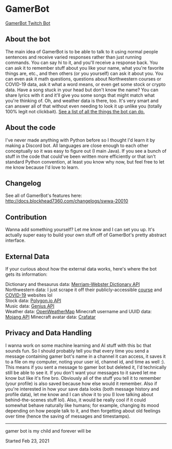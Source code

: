# GamerBot  

[GamerBot Twitch Bot](https://github.com/dilanx/gamerbot-twitch)

## About the bot
The main idea of GamerBot is to be able to talk to it using normal people sentences and receive varied responses rather than just running commands. You can say hi to it, and you'll receive a response back. You can ask it to remember stuff about you like your name, what you're favorite things are, etc., and then others (or you yourself) can ask it about you. You can even ask it math questions, questions about Northwestern courses or COVID-19 data, ask it what a word means, or even get some stock or crypto data. Have a song stuck in your head but don't know the name? You can share lyrics with it and it'll give you some songs that might match what you're thinking of. Oh, and weather data is there, too. It's very smart and can answer all of that without even needing to look it up unlike you (totally 100% legit not clickbait). [See a list of all the things the bot can do.](http://docs.blockhead7360.com/GamerBot)

## About the code
I've never made anything with Python before so I thought I'd learn it by making a Discord bot. All languages are close enough to each other conceptually so it was easy to figure out (I main Java). If you see a bunch of stuff in the code that could've been written more efficiently or that isn't standard Python convention, at least you know why now, but feel free to let me know because I'd love to learn.


## Changelog
See all of GamerBot's features here: http://docs.blockhead7360.com/changelogs/swwa-20010


## Contribution
Wanna add something yourself? Let me know and I can set you up. It's actually super easy to build your own stuff off of GamerBot's pretty abstract interface.

## External Data
If your curious about how the external data works, here's where the bot gets its information:

Dictionary and thesaurus data: [Merriam-Webster Dictionary API](https://dictionaryapi.com)  
Northwestern data: I just scrape it off their publicly-accessible [course](https://catalogs.northwestern.edu/undergraduate/courses-az/) and [COVID-19](https://www.northwestern.edu/coronavirus-covid-19-updates/university-status/dashboard/) websites lol  
Stock data: [Polygon.io API](https://polygon.io)  
Music data: [Genius API](https://docs.genius.com)  
Weather data: [OpenWeatherMap](https://openweathermap.org)
Minecraft username and UUID data: [Mojang API](https://api.mojang.com)
Minecraft avatar data: [Crafatar](https://crafatar.com)


## Privacy and Data Handling
I wanna work on some machine learning and AI stuff with this bc that sounds fun. So I should probably tell you that every time you send a message containing gamer bot's name in a channel it can access, it saves it to a file on my computer, noting your user id, channel id, and time as well :). This means if you sent a message to gamer bot but deleted it, I'd technically still be able to see it. If you don't want your messages to it saved let me know but like it's fine bro. Obviously all of the stuff you tell it to remember (your profile) is also saved because how else would it remember. Also if you're interested in how your save data looks (both message history and profile data), let me know and I can show it to you (I love talking about behind-the-scenes stuff lol). Also, it would be really cool if it could somewhat behave naturally like humans; for example, changing its mood depending on how people talk to it, and then forgetting about old feelings over time (hence the saving of messages and timestamps).


---

gamer bot is my child and forever will be

Started Feb 23, 2021
